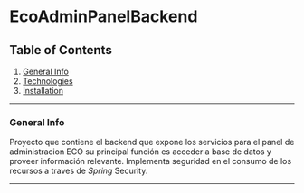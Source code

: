 # EcoAdminPanelBackend
## Table of Contents
1. [General Info](#general-info)
2. [Technologies](#technologies)
3. [Installation](#installation)
***
### General Info
Proyecto que contiene el backend que expone los servicios para el panel de administracion ECO
su principal función es acceder a base de datos y proveer información relevante. Implementa 
seguridad en el consumo de los recursos a traves de *Spring* Security.
***

